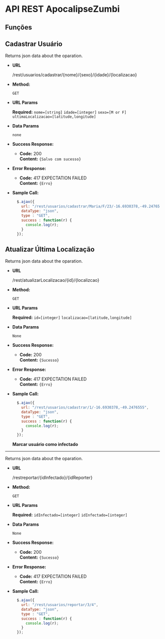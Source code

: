 # API REST ApocalipseZumbi

## Funções

**Cadastrar Usuário**
----
  Returns json data about the oparation.

* **URL**

  /rest/usuarios/cadastrar/{nome}/{sexo}/{idade}/{localizacao}

* **Method:**

  `GET`
  
*  **URL Params**

   **Required:**
  `nome=[string]`
  `idade=[integer]`
  `sexo=[M or F]`
  `ultimaLocalizacao=[latitude,longitude]`

* **Data Params**

   `none`

* **Success Response:**

  * **Code:** 200 <br />
    **Content:** `{Salvo com sucesso}`
 
* **Error Response:**

  * **Code:** 417 EXPECTATION FAILED <br />
    **Content:** `{Erro}`

* **Sample Call:**

  ```javascript
    $.ajax({
      url: "/rest/usuarios/cadastrar/Maria/F/23/-16.6930378,-49.2476555",
      dataType: "json",
      type : "GET",
      success : function(r) {
        console.log(r);
      }
    });
  ```
**Atualizar Última Localização**
----
  Returns json data about the oparation.

* **URL**

  /rest/atualizarLocalizacao/{id}/{localizcao}

* **Method:**

  `GET`
  
*  **URL Params**

   **Required:**
  `id=[integer]`
  `localizacao=[latitude,longitude]`

* **Data Params**

   `None`

* **Success Response:**

  * **Code:** 200 <br />
    **Content:** `{Sucesso}`
 
* **Error Response:**

  * **Code:** 417 EXPECTATION FAILED <br />
    **Content:** `{Erro}`

* **Sample Call:**

  ```javascript
    $.ajax({
      url: "/rest/usuarios/cadastrar/1/-16.6930378,-49.2476555",
      dataType: "json",
      type : "GET",
      success : function(r) {
        console.log(r);
      }
    });
  ```
  **Marcar usuário como infectado**
----
  Returns json data about the oparation.

* **URL**

  /restreportar/{idInfectado}/{idReporter}

* **Method:**

  `GET`
  
*  **URL Params**

   **Required:**
  `idInfectado=[integer]`
  `idInfectado=[integer]`

* **Data Params**

   `None`

* **Success Response:**

  * **Code:** 200 <br />
    **Content:** `{Sucesso}`
 
* **Error Response:**

  * **Code:** 417 EXPECTATION FAILED <br />
    **Content:** `{Erro}`

* **Sample Call:**

  ```javascript
    $.ajax({
      url: "/rest/usuarios/reportar/3/4",
      dataType: "json",
      type : "GET",
      success : function(r) {
        console.log(r);
      }
    });
  ```
